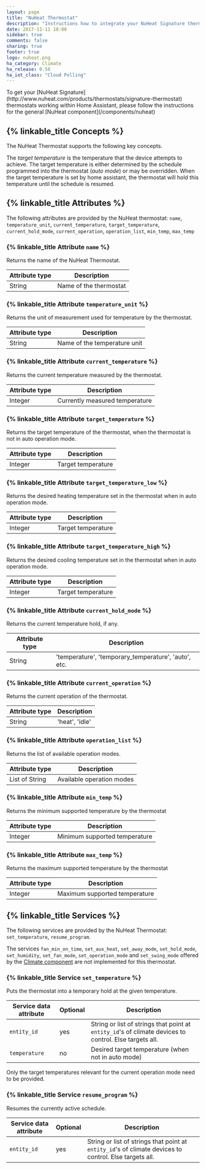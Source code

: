 ```yaml
---
layout: page
title: "NuHeat Thermostat"
description: "Instructions how to integrate your NuHeat Signature thermostats within Home Assistant."
date: 2017-11-11 18:00
sidebar: true
comments: false
sharing: true
footer: true
logo: nuheat.png
ha_category: Climate
ha_release: 0.58
ha_iot_class: "Cloud Polling"
---
```


<p class='note'>
To get your [NuHeat Signature](http://www.nuheat.com/products/thermostats/signature-thermostat) thermostats working within Home Assistant, please follow the instructions for the general [NuHeat component](/components/nuheat)
</p>

## {% linkable_title Concepts %}

The NuHeat Thermostat supports the following key concepts.

The _target temperature_ is the temperature that the device attempts to achieve. The target temperature is either determined by the schedule programmed into the thermostat (_auto mode_) or may be overridden. When the target temperature is set by home assistant, the thermostat will hold this temperature until the schedule is resumed.


## {% linkable_title Attributes %}

The following attributes are provided by the NuHeat thermostat: `name`, `temperature_unit`, `current_temperature`, `target_temperature`, `current_hold_mode`, `current_operation`, `operation_list`, `min_temp`, `max_temp`


### {% linkable_title Attribute `name` %}

Returns the name of the NuHeat Thermostat.

| Attribute type | Description |
| ---------------| ----------- |
| String | Name of the thermostat

### {% linkable_title Attribute `temperature_unit` %}

Returns the unit of measurement used for temperature by the thermostat.

| Attribute type | Description |
| ---------------| ----------- |
| String | Name of the temperature unit

### {% linkable_title Attribute `current_temperature` %}

Returns the current temperature measured by the thermostat.

| Attribute type | Description |
| ---------------| ----------- |
| Integer | Currently measured temperature

### {% linkable_title Attribute `target_temperature` %}

Returns the target temperature of the thermostat, when the thermostat is
not in auto operation mode.

| Attribute type | Description |
| ---------------| ----------- |
| Integer | Target temperature

### {% linkable_title Attribute `target_temperature_low` %}

Returns the desired heating temperature set in the thermostat when in
auto operation mode.

| Attribute type | Description |
| ---------------| ----------- |
| Integer | Target temperature

### {% linkable_title Attribute `target_temperature_high` %}

Returns the desired cooling temperature set in the thermostat when in
auto operation mode.

| Attribute type | Description |
| ---------------| ----------- |
| Integer | Target temperature

### {% linkable_title Attribute `current_hold_mode` %}

Returns the current temperature hold, if any.

| Attribute type | Description |
| ---------------| ----------- |
| String | 'temperature', 'temporary_temperature', 'auto', etc.

### {% linkable_title Attribute `current_operation` %}

Returns the current operation of the thermostat.

| Attribute type | Description |
| ---------------| ----------- |
| String | 'heat', 'idle'

### {% linkable_title Attribute `operation_list` %}

Returns the list of available operation modes.

| Attribute type | Description |
| ---------------| ----------- |
| List of String | Available operation modes

### {% linkable_title Attribute `min_temp` %}

Returns the minimum supported temperature by the thermostat

| Attribute type | Description |
| ---------------| ----------- |
| Integer | Minimum supported temperature

### {% linkable_title Attribute `max_temp` %}

Returns the maximum supported temperature by the thermostat

| Attribute type | Description |
| ---------------| ----------- |
| Integer | Maximum supported temperature


## {% linkable_title Services %}

The following services are provided by the NuHeat Thermostat: `set_temperature`, `resume_program`.

The services `fan_min_on_time`, `set_aux_heat`, `set_away_mode`, `set_hold_mode`, `set_humidity`, `set_fan_mode`, `set_operation_mode` and `set_swing_mode` offered by the [Climate component](/components/climate/) are not implemented for this thermostat.

### {% linkable_title Service `set_temperature` %}

Puts the thermostat into a temporary hold at the given temperature.

| Service data attribute | Optional | Description |
| ---------------------- | -------- | ----------- |
| `entity_id` | yes | String or list of strings that point at `entity_id`'s of climate devices to control. Else targets all.
| `temperature` | no | Desired target temperature (when not in auto mode)

Only the target temperatures relevant for the current operation mode need to
be provided.

### {% linkable_title Service `resume_program` %}

Resumes the currently active schedule.

| Service data attribute | Optional | Description |
| ---------------------- | -------- | ----------- |
| `entity_id` | yes | String or list of strings that point at `entity_id`'s of climate devices to control. Else targets all.
